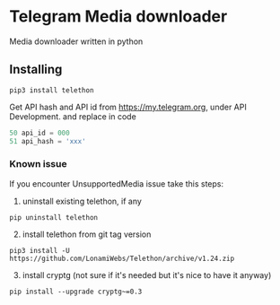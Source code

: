# Telegram Media downloader

Media downloader written in python

## Installing

```shell
pip3 install telethon
```

Get API hash and API id from https://my.telegram.org, under API Development.
and replace in code

```python
50 api_id = 000
51 api_hash = 'xxx'
```

### Known issue

If you encounter UnsupportedMedia issue take this steps:

1. uninstall existing telethon, if any

```shell
pip uninstall telethon
```

2. install telethon from git tag version

```shell
pip3 install -U https://github.com/LonamiWebs/Telethon/archive/v1.24.zip
```

3. install cryptg (not sure if it's needed but it's nice to have it anyway)

```shell
pip install --upgrade cryptg~=0.3
```

